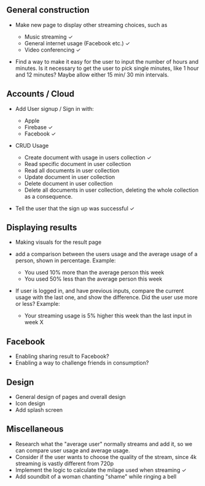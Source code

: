 ## General construction
- Make new page to display other streaming choices, such as
  - Music streaming ✓
  - General internet usage (Facebook etc.) ✓
  - Video conferencing ✓

- Find a way to make it easy for the user to input the number of hours and minutes. 
  Is it necessary to get the user to pick single minutes, like 1 hour and 12 minutes? Maybe allow either 15 min/ 30 min  intervals.

## Accounts / Cloud

- Add User signup / Sign in with:
    - Apple 
    - Firebase ✓
    - Facebook ✓

- CRUD Usage
  - Create document with usage in users collection ✓
  - Read specific document in user collection
  - Read all documents in user collection
  - Update document in user collection
  - Delete document in user collection
  - Delete all documents in user collection, deleting the whole collection as a consequence.

- Tell the user that the sign up was successful ✓

## Displaying results
 - Making visuals for the result page
 - add a comparison between the users usage and the average usage of a person, shown in percentage. Example:
   - You used 10% more than the average person this week
   - You used 50% less than the average person this week

 - If user is logged in, and have previous inputs, compare the current usage with the last one, and show the difference. Did the user use more or less? Example:
   - Your streaming usage is 5% higher this week than the last input in week X


## Facebook
  - Enabling sharing result to Facebook?
  - Enabling a way to challenge friends in consumption?

## Design
- General design of pages and overall design
- Icon design
- Add splash screen

## Miscellaneous
- Research what the "average user" normally streams and add it, so we can compare user usage and average usage.
- Consider if the user wants to choose the quality of the stream, since 4k streaming is vastly different from 720p
- Implement the logic to calculate the milage used when streaming ✓
- Add soundbit of a woman chanting "shame" while ringing a bell

